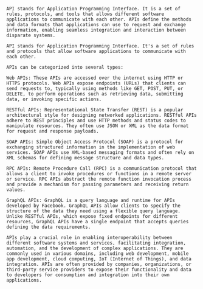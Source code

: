    
   
    API stands for Application Programming Interface. It is a set of rules, protocols, and tools that allows different software applications to communicate with each other. APIs define the methods and data formats that applications can use to request and exchange information, enabling seamless integration and interaction between disparate systems.

    API stands for Application Programming Interface. It's a set of rules and protocols that allow software applications to communicate with each other. 

    APIs can be categorized into several types:

    Web APIs: These APIs are accessed over the internet using HTTP or HTTPS protocols. Web APIs expose endpoints (URLs) that clients can send requests to, typically using methods like GET, POST, PUT, or DELETE, to perform operations such as retrieving data, submitting data, or invoking specific actions.

    RESTful APIs: Representational State Transfer (REST) is a popular architectural style for designing networked applications. RESTful APIs adhere to REST principles and use HTTP methods and status codes to manipulate resources. They often use JSON or XML as the data format for request and response payloads.

    SOAP APIs: Simple Object Access Protocol (SOAP) is a protocol for exchanging structured information in the implementation of web services. SOAP APIs use XML-based messaging formats and often rely on XML schemas for defining message structure and data types.

    RPC APIs: Remote Procedure Call (RPC) is a communication protocol that allows a client to invoke procedures or functions in a remote server or service. RPC APIs abstract the remote function invocation process and provide a mechanism for passing parameters and receiving return values.

    GraphQL APIs: GraphQL is a query language and runtime for APIs developed by Facebook. GraphQL APIs allow clients to specify the structure of the data they need using a flexible query language. Unlike RESTful APIs, which expose fixed endpoints for different resources, GraphQL APIs have a single endpoint that accepts queries defining the data requirements.

    APIs play a crucial role in enabling interoperability between different software systems and services, facilitating integration, automation, and the development of complex applications. They are commonly used in various domains, including web development, mobile app development, cloud computing, IoT (Internet of Things), and data integration. APIs are often provided by companies, organizations, or third-party service providers to expose their functionality and data to developers for consumption and integration into their own applications.